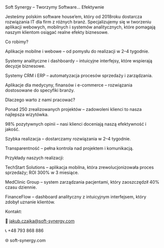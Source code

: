 Soft Synergy – Tworzymy Software… Efektywnie

Jesteśmy polskim software house’em, który od 2018roku dostarcza rozwiązania IT dla firm z różnych branż. Specjalizujemy się w tworzeniu aplikacji webowych, mobilnych i systemów analitycznych, które pomagają naszym klientom osiągać realne efekty biznesowe.

Co robimy?

Aplikacje mobilne i webowe – od pomysłu do realizacji w 2–4 tygodnie.

Systemy analityczne i dashboardy – intuicyjne interfejsy, które wspierają decyzje biznesowe.

Systemy CRM i ERP – automatyzacja procesów sprzedaży i zarządzania.

Aplikacje dla medycyny, finansów i e-commerce – rozwiązania dostosowane do specyfiki branży.

Dlaczego warto z nami pracować?

Ponad 250 zrealizowanych projektów – zadowoleni klienci to nasza najlepsza wizytówka.

98% pozytywnych opinii – nasi klienci doceniają naszą efektywność i jakość.

Szybka realizacja – dostarczamy rozwiązania w 2–4 tygodnie.

Transparentność – pełna kontrola nad projektem i komunikacją.

Przykłady naszych realizacji:

TechStart Solutions – aplikacja mobilna, która zrewolucjonizowała proces sprzedaży; ROI 300% w 3 miesiące.

MedClinic Group – system zarządzania pacjentami, który zaoszczędził 40% czasu dziennie.

FinanceFlow – dashboard analityczny z intuicyjnym interfejsem, który zdobył uznanie klientów.

Kontakt:

📧 jakub.czajka@soft-synergy.com

📞 +48 793 868 886

🌐 soft-synergy.com
